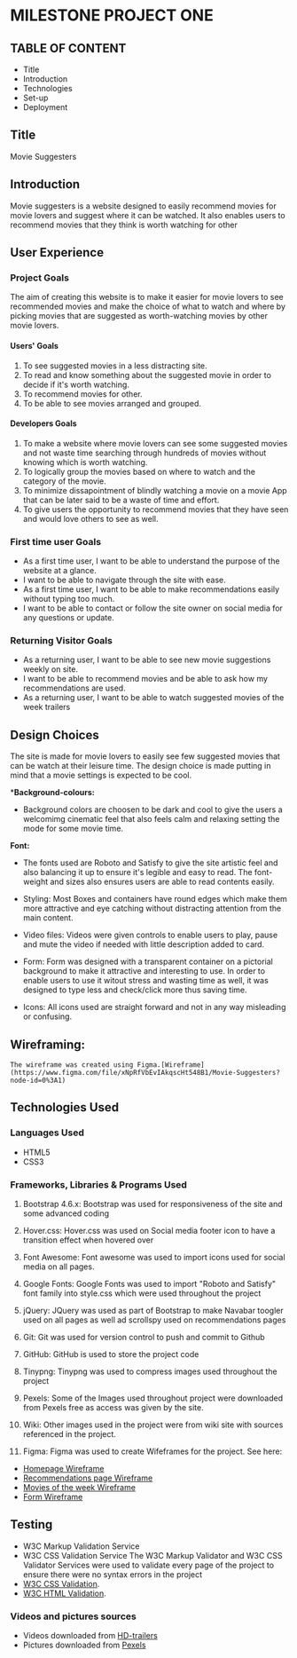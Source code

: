 # MILESTONE PROJECT ONE

## TABLE OF CONTENT
* Title
* Introduction
* Technologies
* Set-up
* Deployment  

## Title
 Movie Suggesters

## Introduction
 Movie suggesters is a website designed to easily recommend movies for movie lovers and suggest where it can be watched. It also enables users to recommend movies that they think is worth watching for other

## User Experience

### Project Goals
 The aim of creating this website is to make it easier for movie lovers to see recommended movies and make the choice of what to watch and where by picking movies that are suggested as worth-watching movies by other movie lovers.

#### Users' Goals
1. To see suggested movies in a less distracting site.
2. To read and know something about the suggested movie in order to decide if it's worth watching.
3. To recommend movies for other.
4. To be able to see movies arranged and grouped.

#### Developers Goals
1. To make a website where movie lovers can see some suggested movies and not waste time searching through hundreds of movies without knowing which is worth watching.
2. To logically group the movies based on where to watch and the category of the movie.
3. To minimize dissapointment of blindly watching a movie on a movie App that can be later said to be a waste of time and effort.
4. To give users the opportunity to recommend movies that they have seen and would love others to see as well.  

### First time user Goals
* As a first time user, I want to be able to understand the purpose of the website at a glance.
* I want to be able to navigate through the site with ease.
* As a first time user, I want to be able to make recommendations easily without typing too much.
* I want to be able to contact or follow the site owner on social media for any questions or update. 

### Returning Visitor Goals
* As a returning user, I want to be able to see new movie suggestions weekly on site.
* I want to be able to recommend movies and be able to ask how my recommendations are used.
* As a returning user, I want to be able to watch suggested movies of the week trailers

 ## Design Choices
 The site is made for movie lovers to easily see few suggested movies that can be watch at their leisure time. The design choice is made putting in mind that a movie settings is expected to be cool.

 ***Background-colours:**
 - Background colors are choosen to be dark and cool to give the users a welcomimg cinematic feel that also feels calm and relaxing setting the mode for some movie time.

 **Font:**
 - The fonts used are Roboto and Satisfy to give the site artistic feel and also balancing it up to ensure it's legible and easy to read. The font-weight and sizes also ensures users are able to read contents easily.

 * Styling:
    Most Boxes and containers have round edges which make them more attractive and eye catching without distracting attention from the main content.

 * Video files:
    Videos were given controls to enable users to play, pause and mute the video if needed with little description added to card.

 * Form:
    Form was designed with a transparent container on a pictorial background to make it attractive and interesting to use. In order to enable users to use it witout stress and wasting time as well, it was designed to type less and check/click more thus saving time.

 * Icons:
    All icons used are straight forward and not in any way misleading or confusing.       
 
## Wireframing: 
    The wireframe was created using Figma.[Wireframe](https://www.figma.com/file/xNpRfVbEvIAkqscHt548B1/Movie-Suggesters?node-id=0%3A1)

## Technologies Used
### Languages Used
* HTML5
* CSS3

### Frameworks, Libraries & Programs Used
1. Bootstrap 4.6.x:
    Bootstrap was used for responsiveness of the site and some advanced coding

2. Hover.css:
    Hover.css was used on Social media footer icon to have a transition effect when hovered over

3. Font Awesome:
    Font awesome was used to import icons used for social media on all pages.

4. Google Fonts:
    Google Fonts was used to import "Roboto and Satisfy" font family into style.css which were used throughout the project     

5. jQuery:
    JQuery was used as part of Bootstrap to make Navabar toogler used on all pages as well ad scrollspy used on recommendations pages

6. Git:
    Git was used for version control to push and commit to Github

7. GitHub:
    GitHub is used to store the project code

8. Tinypng:
    Tinypng was used to compress images used throughout the project

9. Pexels:
    Some of the Images used throughout project were downloaded from Pexels free as access was given by the site.

10. Wiki:
    Other images used in the project were from wiki site with sources referenced in the project.              

11. Figma:
    Figma was used to create Wifeframes for the project. See here:
* [Homepage Wireframe](https://www.figma.com/file/8BlnyDyJlrUp4Q340kZx5D/Home-Page?node-id=0%3A1)
* [Recommendations page Wireframe](https://www.figma.com/file/zW4lBzVaeicYauV5non2aj/Recommendation-page?node-id=0%3A1)
* [Movies of the week Wireframe](https://www.figma.com/file/j3KvF6XbDaCBKP6VMacxzL/Movies-of-the-week?node-id=0%3A1)
* [Form Wireframe](https://www.figma.com/file/nNciNsMGEe0kidD0gCGEQm/Form?node-id=0%3A1)

## Testing
* W3C Markup Validation Service
* W3C CSS Validation Service
    The W3C Markup Validator and W3C CSS Validator Services were used to validate every page of the project to ensure there were no syntax errors in the project
* [W3C CSS Validation](https://jigsaw.w3.org/css-validator/validator).
* [W3C HTML Validation](https://validator.w3.org/nu/#textarea).

### Videos and pictures sources
* Videos downloaded from [HD-trailers](http://www.hd-trailers.net/)
* Pictures downloaded from [Pexels](https://www.pexels.com/)
